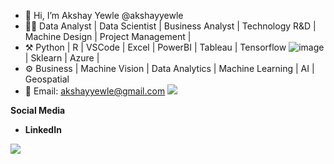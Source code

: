 - 👋 Hi, I’m Akshay Yewle @akshayyewle
- 🧑‍💻 Data Analyst | Data Scientist | Business Analyst | Technology R&D | Machine Design | Project Management |
- ⚒️ Python | R | VSCode | Excel | PowerBI | Tableau | Tensorflow ![image]({https://img.shields.io/badge/TensorFlow-FF6F00?style=for-the-badge&logo=tensorflow&logoColor=white})  | Sklearn | Azure |
- ⚙️ Business | Machine Vision | Data Analytics | Machine Learning | AI | Geospatial 
- 📨 Email: akshayyewle@gmail.com
  <img src="{[BadgeURLHere](https://img.shields.io/badge/TensorFlow-FF6F00?style=for-the-badge&logo=tensorflow&logoColor=white)}" />

**Social Media**
- **LinkedIn**

![](https://komarev.com/ghpvc/?username=akshayyewle&color=dc143c&style=flat-square&label=PROFILE+VIEWS)


<!---
akshayyewle/akshayyewle is a ✨ special ✨ repository because its `README.md` (this file) appears on your GitHub profile.
You can click the Preview link to take a look at your changes.
--->
